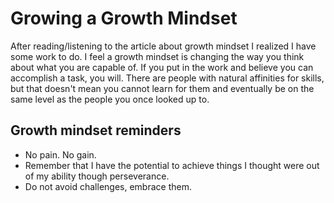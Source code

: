 # Growing a Growth Mindset

After reading/listening to the article about growth mindset I realized I have some work to do. I feel a growth mindset is changing the way you think about what you are capable of. If you put in the work and believe you can accomplish a task, you will. There are people with natural affinities for skills, but that doesn't mean you cannot learn for them and eventually be on the same level as the people you once looked up to.

## Growth mindset reminders

- No pain. No gain.
- Remember that I have the potential to achieve things I thought were out of my ability though perseverance.
- Do not avoid challenges, embrace them.
